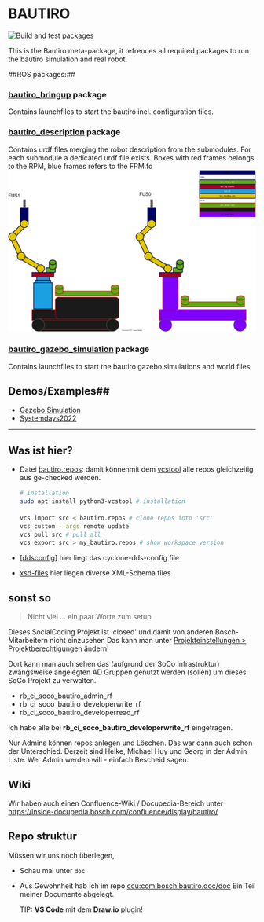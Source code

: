 # BAUTIRO

[![Build and test packages](https://github.boschdevcloud.com/BAUTIRO/bautiro/actions/workflows/build.yml/badge.svg)](https://github.boschdevcloud.com/BAUTIRO/bautiro/actions/workflows/build.yml)

This is the Bautiro meta-package, it refrences all required packages to run the bautiro simulation and real robot.

##ROS packages:##

### [bautiro_bringup](bautiro_bringup/README.MD) package

Contains launchfiles to start the bautiro incl. configuration files.

### [bautiro_description](bautiro_description/README.MD) package

Contains urdf files merging the robot description from the submodules. For each submodule a dedicated urdf file exists. Boxes with red frames belongs to the RPM, blue frames refers to the FPM.fd  
![Signalflussplan](bautiro_description/doc/img/robot_frames.drawio.svg)

### [bautiro_gazebo_simulation](bautiro_gazebo_simulation/README.MD) package

Contains launchfiles to start the bautiro gazebo simulations and world files 

## Demos/Examples##

- [Gazebo Simulation](doc/demo_manual_simulation.md)
- [Systemdays2022](doc/demo_systemdays2022.md)
----

## Was ist hier?

* Datei [bautiro.repos](bautiro.repos):
  damit könnenmit dem [vcstool](https://github.com/dirk-thomas/vcstool) alle repos gleichzeitig aus
  ge-checked werden.

  ```bash
  # installation
  sudo apt install python3-vcstool # installation

  vcs import src < bautiro.repos # clone repos into 'src'
  vcs custom --args remote update
  vcs pull src # pull all
  vcs export src > my_bautiro.repos # show workspace version
  ```

* \[[ddsconfig](ddsconfig)\] hier liegt das cyclone-dds-config file
* [xsd-files](xsd-files) hier liegen diverse XML-Schema files


## sonst so

> Nicht viel ... ein paar Worte zum setup

Dieses SocialCoding Projekt ist 'closed' und damit
von anderen Bosch-Mitarbeitern nicht einzusehen
  Das kann man unter
[Projekteinstellungen > Projektberechtigungen](https://sourcecode.socialcoding.bosch.com/projects/BAUTIRO/permissions)
ändern!

Dort kann man auch sehen das (aufgrund der SoCo infrastruktur)
zwangsweise angelegten AD Gruppen genutzt werden (sollen)
um dieses SoCo Projekt zu verwalten.

* rb_ci_soco_bautiro_admin_rf
* rb_ci_soco_bautiro_developerwrite_rf
* rb_ci_soco_bautiro_developerread_rf

Ich habe alle bei **rb_ci_soco_bautiro_developerwrite_rf** eingetragen.

Nur Admins können repos anlegen und Löschen. Das war dann auch schon der Unterschied.
  Derzeit sind Heike, Michael Huy und Georg in der Admin Liste.
Wer Admin werden will - einfach Bescheid sagen.

## Wiki

Wir haben auch einen Confluence-Wiki / Docupedia-Bereich unter
  https://inside-docupedia.bosch.com/confluence/display/bautiro/


## Repo struktur

Müssen wir uns noch überlegen,
* Schau mal unter ``doc``
* Aus Gewohnheit hab ich im repo [ccu:com.bosch.bautiro.doc/doc](https://sourcecode.socialcoding.bosch.com/projects/BAUTIRO/repos/ccu/browse/com.bosch.bautiro.doc/doc)
  Ein Teil meiner Documente abgelegt.

   TIP: **VS Code** mit dem **Draw.io** plugin!


